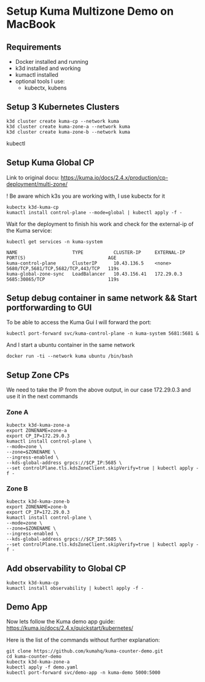 # Setup Kuma Multizone Demo on MacBook

## Requirements

- Docker installed and running 
- k3d installed and working
- kumactl installed
- optional tools I use:
    - kubectx, kubens

## Setup 3 Kubernetes Clusters



```
k3d cluster create kuma-cp --network kuma
k3d cluster create kuma-zone-a --network kuma
k3d cluster create kuma-zone-b --network kuma
```


kubectl 


## Setup Kuma Global CP

Link to original docu: https://kuma.io/docs/2.4.x/production/cp-deployment/multi-zone/


! Be aware which k3s you are working with, I use kubectx for it

```
kubectx k3d-kuma-cp
kumactl install control-plane --mode=global | kubectl apply -f -
```

Wait for the deployment to finish his work and check for the external-ip of the Kuma service:

```
kubectl get services -n kuma-system

NAME                    TYPE           CLUSTER-IP     EXTERNAL-IP   PORT(S)                              AGE
kuma-control-plane      ClusterIP      10.43.136.5    <none>        5680/TCP,5681/TCP,5682/TCP,443/TCP   119s
kuma-global-zone-sync   LoadBalancer   10.43.156.41   172.29.0.3    5685:30865/TCP                       119s
```

## Setup debug container in same network && Start portforwarding to GUI
To be able to access the Kuma Gui I will forward the port:

```
kubectl port-forward svc/kuma-control-plane -n kuma-system 5681:5681 &
```

And I start a ubuntu container in the same network
```
docker run -ti --network kuma ubuntu /bin/bash
```

## Setup Zone CPs

We need to take the IP from the above output, in our case 172.29.0.3 and use it in the next commands

### Zone A

```
kubectx k3d-kuma-zone-a
export ZONENAME=zone-a
export CP_IP=172.29.0.3
kumactl install control-plane \
--mode=zone \
--zone=$ZONENAME \
--ingress-enabled \
--kds-global-address grpcs://$CP_IP:5685 \
--set controlPlane.tls.kdsZoneClient.skipVerify=true | kubectl apply -f -
```

### Zone B

```
kubectx k3d-kuma-zone-b
export ZONENAME=zone-b
export CP_IP=172.29.0.3
kumactl install control-plane \
--mode=zone \
--zone=$ZONENAME \
--ingress-enabled \
--kds-global-address grpcs://$CP_IP:5685 \
--set controlPlane.tls.kdsZoneClient.skipVerify=true | kubectl apply -f -
```


## Add observability to Global CP


```
kubectx k3d-kuma-cp
kumactl install observability | kubectl apply -f -
```

## Demo App

Now lets follow the Kuma demo app guide:
https://kuma.io/docs/2.4.x/quickstart/kubernetes/

Here is the list of the commands without further explanation:

```
git clone https://github.com/kumahq/kuma-counter-demo.git
cd kuma-counter-demo
kubectx k3d-kuma-zone-a
kubectl apply -f demo.yaml
kubectl port-forward svc/demo-app -n kuma-demo 5000:5000


```